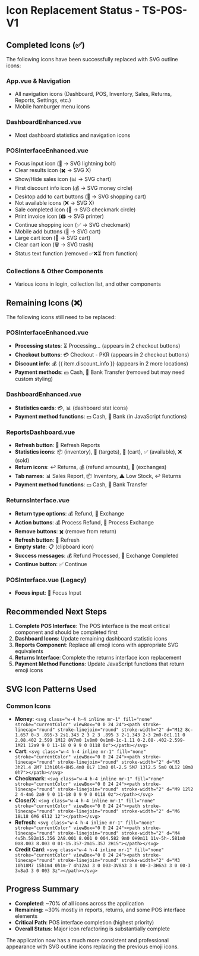 # Icon Replacement Status - TS-POS-V1

## Completed Icons (✅)
The following icons have been successfully replaced with SVG outline icons:

### App.vue & Navigation
- All navigation icons (Dashboard, POS, Inventory, Sales, Returns, Reports, Settings, etc.)
- Mobile hamburger menu icons

### DashboardEnhanced.vue
- Most dashboard statistics and navigation icons

### POSInterfaceEnhanced.vue
- Focus input icon (🎯 → SVG lightning bolt)
- Clear results icon (✖️ → SVG X)
- Show/Hide sales icon (📊 → SVG chart)
- First discount info icon (💰 → SVG money circle)
- Desktop add to cart buttons (🛒 → SVG shopping cart)
- Not available icons (❌ → SVG X)
- Sale completed icon (🎉 → SVG checkmark circle)  
- Print invoice icon (🖨️ → SVG printer)
- Continue shopping icon (✅ → SVG checkmark)
- Mobile add buttons (🛒 → SVG cart)
- Large cart icon (🛒 → SVG cart)
- Clear cart icon (🗑️ → SVG trash)
- Status text function (removed ✅❌⏳ from function)

### Collections & Other Components
- Various icons in login, collection list, and other components

## Remaining Icons (❌)
The following icons still need to be replaced:

### POSInterfaceEnhanced.vue
- **Processing states**: ⏳ Processing... (appears in 2 checkout buttons)
- **Checkout buttons**: 💳 Checkout - PKR (appears in 2 checkout buttons)
- **Discount info**: 💰 {{ item.discount_info }} (appears in 2 more locations)
- **Payment methods**: 💵 Cash, 🏦 Bank Transfer (removed but may need custom styling)

### DashboardEnhanced.vue
- **Statistics cards**: 💳, 📊 (dashboard stat icons)
- **Payment method functions**: 💵 Cash, 🏦 Bank (in JavaScript functions)

### ReportsDashboard.vue
- **Refresh button**: 🔄 Refresh Reports
- **Statistics icons**: 📦 (inventory), 🎯 (targets), 🛒 (cart), ✅ (available), ❌ (sold)
- **Return icons**: ↩️ Returns, 💰 (refund amounts), 🔄 (exchanges)
- **Tab names**: 📊 Sales Report, 📦 Inventory, ⚠️ Low Stock, ↩️ Returns
- **Payment method functions**: 💵 Cash, 🏦 Bank Transfer

### ReturnsInterface.vue
- **Return type options**: 💰 Refund, 🔄 Exchange
- **Action buttons**: 💰 Process Refund, 🔄 Process Exchange
- **Remove buttons**: ✖️ (remove from return)
- **Refresh button**: 🔄 Refresh
- **Empty state**: 📋 (clipboard icon)
- **Success messages**: 💰 Refund Processed, 🔄 Exchange Completed
- **Continue button**: ✅ Continue

### POSInterface.vue (Legacy)
- **Focus input**: 🎯 Focus Input

## Recommended Next Steps

1. **Complete POS Interface**: The POS interface is the most critical component and should be completed first
2. **Dashboard Icons**: Update remaining dashboard statistic icons
3. **Reports Component**: Replace all emoji icons with appropriate SVG equivalents
4. **Returns Interface**: Complete the returns interface icon replacement
5. **Payment Method Functions**: Update JavaScript functions that return emoji icons

## SVG Icon Patterns Used

### Common Icons
- **Money**: `<svg class="w-4 h-4 inline mr-1" fill="none" stroke="currentColor" viewBox="0 0 24 24"><path stroke-linecap="round" stroke-linejoin="round" stroke-width="2" d="M12 8c-1.657 0-3 .895-3 2s1.343 2 3 2 3 .895 3 2-1.343 2-3 2m0-8c1.11 0 2.08.402 2.599 1M12 8V7m0 1v8m0 0v1m0-1c-1.11 0-2.08-.402-2.599-1M21 12a9 9 0 11-18 0 9 9 0 0118 0z"></path></svg>`
- **Cart**: `<svg class="w-4 h-4 inline mr-1" fill="none" stroke="currentColor" viewBox="0 0 24 24"><path stroke-linecap="round" stroke-linejoin="round" stroke-width="2" d="M3 3h2l.4 2M7 13h10l4-8H5.4m0 0L7 13m0 0l-2.5 5M7 13l2.5 5m0 0L12 18m0 0h7"></path></svg>`
- **Checkmark**: `<svg class="w-4 h-4 inline mr-1" fill="none" stroke="currentColor" viewBox="0 0 24 24"><path stroke-linecap="round" stroke-linejoin="round" stroke-width="2" d="M9 12l2 2 4-4m6 2a9 9 0 11-18 0 9 9 0 0118 0z"></path></svg>`
- **Close/X**: `<svg class="w-4 h-4 inline mr-1" fill="none" stroke="currentColor" viewBox="0 0 24 24"><path stroke-linecap="round" stroke-linejoin="round" stroke-width="2" d="M6 18L18 6M6 6l12 12"></path></svg>`
- **Refresh**: `<svg class="w-4 h-4 inline mr-1" fill="none" stroke="currentColor" viewBox="0 0 24 24"><path stroke-linecap="round" stroke-linejoin="round" stroke-width="2" d="M4 4v5h.582m15.356 2A8.001 8.001 0 004.582 9m0 0H9m11 11v-5h-.581m0 0a8.003 8.003 0 01-15.357-2m15.357 2H15"></path></svg>`
- **Credit Card**: `<svg class="w-4 h-4 inline mr-1" fill="none" stroke="currentColor" viewBox="0 0 24 24"><path stroke-linecap="round" stroke-linejoin="round" stroke-width="2" d="M3 10h18M7 15h1m4 0h1m-7 4h12a3 3 0 003-3V8a3 3 0 00-3-3H6a3 3 0 00-3 3v8a3 3 0 003 3z"></path></svg>`

## Progress Summary
- **Completed**: ~70% of all icons across the application
- **Remaining**: ~30% mostly in reports, returns, and some POS interface elements
- **Critical Path**: POS interface completion (highest priority)
- **Overall Status**: Major icon refactoring is substantially complete

The application now has a much more consistent and professional appearance with SVG outline icons replacing the previous emoji icons.
